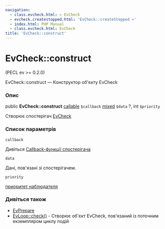```yaml
---
navigation:
  - class.evcheck.html: « EvCheck
  - evcheck.createstopped.html: 'EvCheck::createStopped »'
  - index.html: PHP Manual
  - class.evcheck.html: EvCheck
title: 'EvCheck::construct'
---
```

# EvCheck::construct

(PECL ev >= 0.2.0)

EvCheck::construct — Конструктор об'єкту EvCheck

### Опис

public **EvCheck::construct** [callable](language.types.callable.html) `$callback` [mixed](language.types.declarations.html#language.types.declarations.mixed) `$data` ?, int `$priority`

Створює спостерігач [EvCheck](class.evcheck.html)

### Список параметрів

`callback`

Дивіться [Callback-функції спостерігача](ev.watcher-callbacks.html)

`data`

Дані, пов'язані зі спостерігачем.

`priority`

[приоритет наблюдателя](class.ev.html#ev.constants.watcher-pri)

### Дивіться також

-   [EvPrepare](class.evprepare.html)
-   [EvLoop::check()](evloop.check.html) - Створює об'єкт EvCheck, пов'язаний із поточним екземпляром циклу подій
